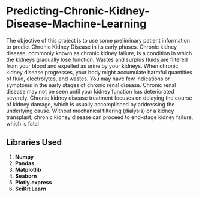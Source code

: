 # Predicting-Chronic-Kidney-Disease-Machine-Learning

The objective of this project is to use some preliminary patient information to predict Chronic Kidney Disease in its early phases. 
Chronic kidney disease, commonly known as chronic kidney failure, is a condition in which the kidneys gradually lose function. 
Wastes and surplus fluids are filtered from your blood and expelled as urine by your kidneys.
When chronic kidney disease progresses, your body might accumulate harmful quantities of fluid, electrolytes, and wastes.
You may have few indications or symptoms in the early stages of chronic renal disease. Chronic renal disease may not be seen until your kidney function has deteriorated severely. 
Chronic kidney disease treatment focuses on delaying the course of kidney damage, which is usually accomplished by addressing the underlying cause. 
Without mechanical filtering (dialysis) or a kidney transplant, chronic kidney disease can proceed to end-stage kidney failure, which is fatal


## **Libraries Used**
1.	**Numpy**
2.	**Pandas**
3.	**Matplotlib**
4.	**Seaborn**
5.	**Plotly.express**
6.	**SciKit Learn**
